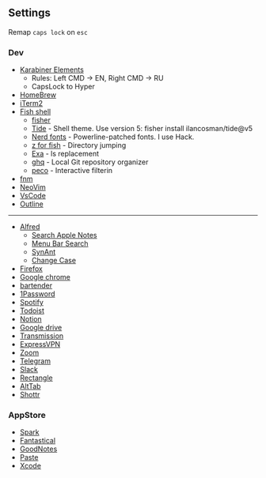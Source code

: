 ## Settings

Remap `caps lock` on `esc`

### Dev

- [Karabiner Elements](https://karabiner-elements.pqrs.org)
    - Rules: Left CMD -> EN, Right CMD -> RU
    - CapsLock to Hyper
- [HomeBrew](https://brew.sh)
- [iTerm2](https://iterm2.com)
- [Fish shell](https://fishshell.com)
    - [fisher](https://github.com/jorgebucaran/fisher)
    - [Tide](https://github.com/IlanCosman/tide) - Shell theme. Use version 5: fisher install ilancosman/tide@v5
    - [Nerd fonts](https://github.com/ryanoasis/nerd-fonts) - Powerline-patched fonts. I use Hack.
    - [z for fish](https://github.com/jethrokuan/z) - Directory jumping
    - [Exa](https://github.com/gazorby/fish-exa) - ls replacement
    - [ghq](https://github.com/decors/fish-ghq) - Local Git repository organizer
    - [peco](https://github.com/takashabe/fish-peco) - Interactive filterin
- [fnm](https://github.com/Schniz/fnm)
- [NeoVim](https://neovim.io)
- [VsCode](https://code.visualstudio.com)
- [Outline](https://getoutline.org)
---
- [Alfred](https://www.alfredapp.com)
    - [Search Apple Notes](https://github.com/sballin/alfred-search-notes-app)
    - [Menu Bar Search](https://github.com/BenziAhamed/Menu-Bar-Search)
    - [SynAnt](https://github.com/vitorgalvao/alfred-workflows/tree/master/SynAnt)
    - [Change Case](https://github.com/gillibrand/alfred-change-case)
- [Firefox](https://www.mozilla.org/en-US/firefox/new/)
- [Google chrome](https://www.google.com/chrome/)
- [bartender](https://www.macbartender.com)
- [1Password](https://1password.com/downloads/mac/)
- [Spotify](https://www.spotify.com/us/download/other/)
- [Todoist](https://todoist.com/downloads)
- [Notion](https://www.notion.so/desktop)
- [Google drive](https://www.google.com/drive/)
- [Transmission](https://transmissionbt.com)
- [ExpressVPN](https://www.expressvpn.com)
- [Zoom](https://zoom.us/download)
- [Telegram](https://telegram.org)
- [Slack](https://slack.com/)
- [Rectangle](https://rectangleapp.com)
- [AltTab](https://alt-tab-macos.netlify.app)
- [Shottr](https://shottr.cc)

### AppStore
- [Spark](https://apps.apple.com/pl/app/spark-email-app-by-readdle/id1176895641?mt=12)
- [Fantastical](https://apps.apple.com/pl/app/fantastical-calendar/id975937182?mt=12)
- [GoodNotes](https://apps.apple.com/pl/app/goodnotes-5/id1444383602)
- [Paste](https://apps.apple.com/pl/app/paste-clipboard-manager/id967805235)
- [Xcode](https://apps.apple.com/pl/app/xcode/id497799835?mt=12)

